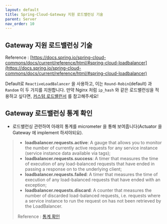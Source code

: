 ```yaml
---
layout: default
title: Spring-Cloud-Gateway 지원 로드밸런싱 기술
parent: Server
nav_order: 10
---
```


## Gateway 지원 로드밸런싱 기술

Reference : [https://docs.spring.io/spring-cloud-commons/docs/current/reference/html/#spring-cloud-loadbalancer](https://docs.spring.io/spring-cloud-commons/docs/current/reference/html/#spring-cloud-loadbalancer)

Default로 `ReactiveLoadBalancer` 을 사용하고, 이는 `Round-Robin`(default) 과 `Random` 이 두 가지를 지원합니다.
만약 Nginx 처럼 `ip_hash` 와 같은 로드밸런싱을 적용하고 싶다면, [커스텀 로드밸런서](https://docs.spring.io/spring-cloud-commons/docs/current/reference/html/#custom-loadbalancer-configuration) 를 참고해주세요!

## Gateway 로드밸런싱 통계 확인

* 로드밸런싱 관련하여 아래의 통계를 micrometer 을 통해 보여줍니다(Actuator 을 Gateway 에 implement 하셔야되요).
> * **loadbalancer.requests.active**: A gauge that allows you to monitor the number of currently active requests for any service instance (service instance data available via tags);
> * **loadbalancer.requests.success**: A timer that measures the time of execution of any load-balanced requests that have ended in passing a response on to the underlying client;
> * **loadbalancer.requests.failed**: A timer that measures the time of execution of any load-balanced requests that have ended with an exception;
> * **loadbalancer.requests.discard**: A counter that measures the number of discarded load-balanced requests, i.e. requests where a service instance to run the request on has not been retrieved by the LoadBalancer.
> 
> Reference : [통계 확인](https://docs.spring.io/spring-cloud-commons/docs/current/reference/html/#loadbalancer-micrometer-stats-lifecycle)



